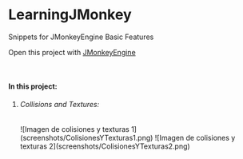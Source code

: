 LearningJMonkey
===============

Snippets for JMonkeyEngine Basic Features

Open this project with [JMonkeyEngine](http://jmonkeyengine.org/)

<br/><h4>In this project:</h4>
<ol>
  <li><h6>Collisions and Textures:</h6>
	![Imagen de colisiones y texturas 1](screenshots/ColisionesYTexturas1.png)
	![Imagen de colisiones y texturas 2](screenshots/ColisionesYTexturas2.png)
  </li>
</ol>